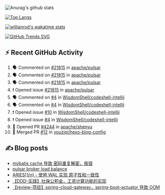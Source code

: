 ![Anurag's github stats](https://github-readme-stats.vercel.app/api?username=youzipi&show_icons=true)

[![Top Langs](https://github-readme-stats.vercel.app/api/top-langs/?username=youzipi&layout=compact)](https://github.com/anuraghazra/github-readme-stats)


[![willianrod's wakatime stats](https://github-readme-stats.vercel.app/api/wakatime?username=9dcf831f-e1e7-463e-822a-9241740bc1a1&layout=compact&langs_count=10)](https://github.com/anuraghazra/github-readme-stats)

[![GitHub Trends SVG](https://api.githubtrends.io/user/svg/youzipi/repos?time_range=one_year&loc_metric=changed&theme=classic)](https://githubtrends.io)

## ⚡ Recent GitHub Activity
<!--START_SECTION:activity-->
1. 🗣 Commented on [#21815](https://github.com/apache/pulsar/issues/21815#issuecomment-1871089559) in [apache/pulsar](https://github.com/apache/pulsar)
2. 🗣 Commented on [#21815](https://github.com/apache/pulsar/issues/21815#issuecomment-1871066093) in [apache/pulsar](https://github.com/apache/pulsar)
3. 🗣 Commented on [#21815](https://github.com/apache/pulsar/issues/21815#issuecomment-1871013724) in [apache/pulsar](https://github.com/apache/pulsar)
4. ❗ Opened issue [#21815](https://github.com/apache/pulsar/issues/21815) in [apache/pulsar](https://github.com/apache/pulsar)
5. 🗣 Commented on [#4](https://github.com/WisdomShell/codeshell-intellij/issues/4#issuecomment-1859722889) in [WisdomShell/codeshell-intellij](https://github.com/WisdomShell/codeshell-intellij)
6. 🗣 Commented on [#4](https://github.com/WisdomShell/codeshell-intellij/issues/4#issuecomment-1798186468) in [WisdomShell/codeshell-intellij](https://github.com/WisdomShell/codeshell-intellij)
7. ❗ Opened issue [#10](https://github.com/WisdomShell/codeshell-intellij/issues/10) in [WisdomShell/codeshell-intellij](https://github.com/WisdomShell/codeshell-intellij)
8. ❗ Opened issue [#4](https://github.com/WisdomShell/codeshell-intellij/issues/4) in [WisdomShell/codeshell-intellij](https://github.com/WisdomShell/codeshell-intellij)
9. 💪 Opened PR [#4244](https://github.com/apache/shenyu/pull/4244) in [apache/shenyu](https://github.com/apache/shenyu)
10. 🎉 Merged PR [#12](https://github.com/youzipi/hexo-blog-config/pull/12) in [youzipi/hexo-blog-config](https://github.com/youzipi/hexo-blog-config)
<!--END_SECTION:activity-->

## ✍️ Blog posts
<!-- BLOG-POST-LIST:START -->
- [mybatis cache 导致 密码重复解密，报错](http://youzipi.org/blog/2023/202303_mybatis_cache/)
- [pulsar broker load balance](http://youzipi.org/blog/2022/broker-load-balance/)
- [ARIES&lpar;1/n&rpar; - 使用 WAL 实现 原子性和一致性](http://youzipi.org/blog/2021/aries-1/)
- [【DDD-实践】社保公积金，工资计算功能的实现](http://youzipi.org/blog/2019/ddd-in-salary-calculation/)
- [【review-项目】spring-cloud-gateway，spring-boot-actuator 导致 OOM](http://youzipi.org/blog/2019/spring-boot-actuator-oom/)
<!-- BLOG-POST-LIST:END -->

